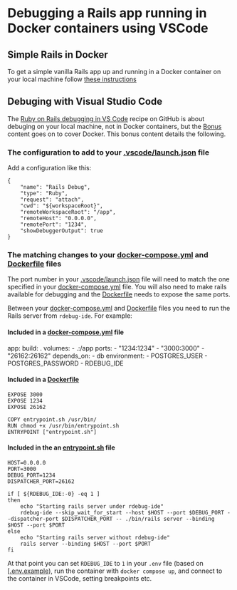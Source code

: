 # Debugging a Rails app running in Docker containers using VSCode

## Simple Rails in Docker

To get a simple vanilla Rails app up and running in a Docker container on your local machine follow [these instructions](SimpleRailsInDocker.md)

## Debuging with Visual Studio Code

The [Ruby on Rails debugging in VS Code](https://github.com/Microsoft/vscode-recipes/tree/master/debugging-Ruby-on-Rails) recipe on GitHub is about debuging on your local machine, not in Docker containers, but the [Bonus](https://github.com/Microsoft/vscode-recipes/tree/master/debugging-Ruby-on-Rails#bonus) content goes on to cover Docker. This bonus content details the following.

### The configuration to add to your [.vscode/launch.json](.vscode/launch.json) file

Add a configuration like this:

    {
        "name": "Rails Debug",
        "type": "Ruby",
        "request": "attach",
        "cwd": "${workspaceRoot}",
        "remoteWorkspaceRoot": "/app",
        "remoteHost": "0.0.0.0",
        "remotePort": "1234",
        "showDebuggerOutput": true
    }

### The matching changes to your [docker-compose.yml](docker-compose.yml) and [Dockerfile](Dockerfile) files

The port number in your [.vscode/launch.json](.vscode/launch.json) file will need to match the one specified in your [docker-compose.yml](docker-compose.yml) file. You will also need to make rails available for debugging and the [Dockerfile](Dockerfile) needs to expose the same ports.

Between your [docker-compose.yml](docker-compose.yml) and [Dockerfile](Dockerfile) files you need to run the Rails server from `rdebug-ide`. For example:

#### Included in a [docker-compose.yml](docker-compose.yml) file

  app:
    build: .
    volumes:
      - .:/app
    ports:
      - "1234:1234"
      - "3000:3000"
      - "26162:26162"
    depends_on:
      - db
    environment:
      - POSTGRES_USER
      - POSTGRES_PASSWORD
      - RDEBUG_IDE

#### Included in a  [Dockerfile](Dockerfile)

    EXPOSE 3000
    EXPOSE 1234
    EXPOSE 26162

    COPY entrypoint.sh /usr/bin/
    RUN chmod +x /usr/bin/entrypoint.sh
    ENTRYPOINT ["entrypoint.sh"]

#### Included in the an [entrypoint.sh](entrypoint.sh) file

    HOST=0.0.0.0
    PORT=3000
    DEBUG_PORT=1234
    DISPATCHER_PORT=26162

    if [ ${RDEBUG_IDE:-0} -eq 1 ]
    then
        echo "Starting rails server under rdebug-ide"
        rdebug-ide --skip_wait_for_start --host $HOST --port $DEBUG_PORT --dispatcher-port $DISPATCHER_PORT -- ./bin/rails server --binding $HOST --port $PORT
    else
        echo "Starting rails server without rdebug-ide"
        rails server --binding $HOST --port $PORT
    fi

At that point you can set `RDEBUG_IDE` to `1` in your `.env` file (based on [[.env.example](.env.example)), run the container with `docker compose up`, and connect to the container in VSCode, setting breakpoints etc.
